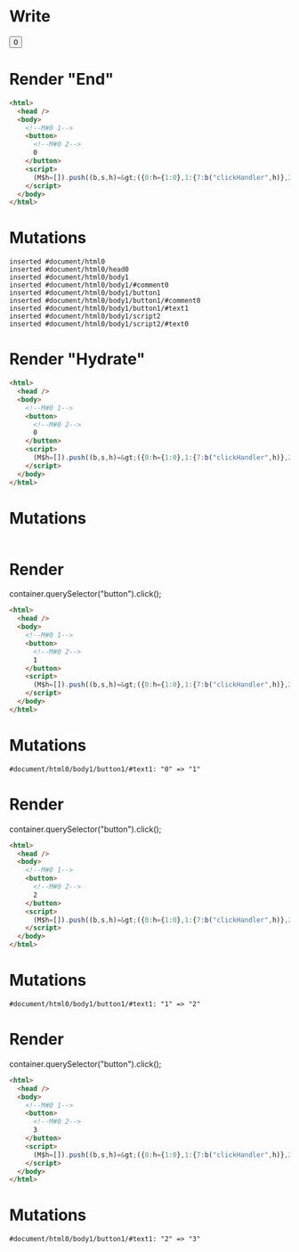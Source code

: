 # Write
  <body><!M#0 1><button><!M#0 2>0</button></body><script>(M$h=[]).push((b,s,h)=>({0:h={1:0},1:{7:b("clickHandler",h)},2:{_:h}}),["subscribe_clickCount$renderBody",2,"FancyButton$onclick_hydrate",1,])</script>


# Render "End"
```html
<html>
  <head />
  <body>
    <!--M#0 1-->
    <button>
      <!--M#0 2-->
      0
    </button>
    <script>
      (M$h=[]).push((b,s,h)=&gt;({0:h={1:0},1:{7:b("clickHandler",h)},2:{_:h}}),["subscribe_clickCount$renderBody",2,"FancyButton$onclick_hydrate",1,])
    </script>
  </body>
</html>
```

# Mutations
```
inserted #document/html0
inserted #document/html0/head0
inserted #document/html0/body1
inserted #document/html0/body1/#comment0
inserted #document/html0/body1/button1
inserted #document/html0/body1/button1/#comment0
inserted #document/html0/body1/button1/#text1
inserted #document/html0/body1/script2
inserted #document/html0/body1/script2/#text0
```


# Render "Hydrate"
```html
<html>
  <head />
  <body>
    <!--M#0 1-->
    <button>
      <!--M#0 2-->
      0
    </button>
    <script>
      (M$h=[]).push((b,s,h)=&gt;({0:h={1:0},1:{7:b("clickHandler",h)},2:{_:h}}),["subscribe_clickCount$renderBody",2,"FancyButton$onclick_hydrate",1,])
    </script>
  </body>
</html>
```

# Mutations
```

```


# Render 
container.querySelector("button").click();

```html
<html>
  <head />
  <body>
    <!--M#0 1-->
    <button>
      <!--M#0 2-->
      1
    </button>
    <script>
      (M$h=[]).push((b,s,h)=&gt;({0:h={1:0},1:{7:b("clickHandler",h)},2:{_:h}}),["subscribe_clickCount$renderBody",2,"FancyButton$onclick_hydrate",1,])
    </script>
  </body>
</html>
```

# Mutations
```
#document/html0/body1/button1/#text1: "0" => "1"
```


# Render 
container.querySelector("button").click();

```html
<html>
  <head />
  <body>
    <!--M#0 1-->
    <button>
      <!--M#0 2-->
      2
    </button>
    <script>
      (M$h=[]).push((b,s,h)=&gt;({0:h={1:0},1:{7:b("clickHandler",h)},2:{_:h}}),["subscribe_clickCount$renderBody",2,"FancyButton$onclick_hydrate",1,])
    </script>
  </body>
</html>
```

# Mutations
```
#document/html0/body1/button1/#text1: "1" => "2"
```


# Render 
container.querySelector("button").click();

```html
<html>
  <head />
  <body>
    <!--M#0 1-->
    <button>
      <!--M#0 2-->
      3
    </button>
    <script>
      (M$h=[]).push((b,s,h)=&gt;({0:h={1:0},1:{7:b("clickHandler",h)},2:{_:h}}),["subscribe_clickCount$renderBody",2,"FancyButton$onclick_hydrate",1,])
    </script>
  </body>
</html>
```

# Mutations
```
#document/html0/body1/button1/#text1: "2" => "3"
```